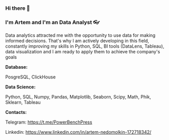 ### Hi there 👋

### I'm Artem and I'm an Data Analyst 👓

Data analytics attracted me with the opportunity to use data for making informed decisions. That's why I am actively developing in this field, constantly improving my skills in Python, SQL, BI tools (DataLens, Tableau), data visualization and I am ready to apply them to achieve the company's goals

**Database:** 

PosgreSQL, ClickHouse

**Data Science:**

Python, SQL, Numpy, Pandas, Matplotlib, Seaborn, Scipy, Math, Phik, Sklearn, Tableau

**Contacts:**

Telegram: https://t.me/PowerBenchPress

Linkedin: https://www.linkedin.com/in/artem-nedomolkin-172718342/
